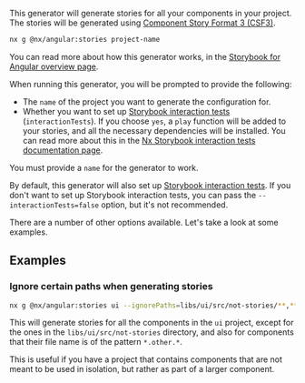 This generator will generate stories for all your components in your project. The stories will be generated using [Component Story Format 3 (CSF3)](https://storybook.js.org/blog/storybook-csf3-is-here/).

```bash
nx g @nx/angular:stories project-name
```

You can read more about how this generator works, in the [Storybook for Angular overview page](/recipes/storybook/overview-angular#auto-generate-stories).

When running this generator, you will be prompted to provide the following:

- The `name` of the project you want to generate the configuration for.
- Whether you want to set up [Storybook interaction tests](https://storybook.js.org/docs/angular/writing-tests/interaction-testing) (`interactionTests`). If you choose `yes`, a `play` function will be added to your stories, and all the necessary dependencies will be installed. You can read more about this in the [Nx Storybook interaction tests documentation page](/packages/storybook/documents/interaction-tests).

You must provide a `name` for the generator to work.

By default, this generator will also set up [Storybook interaction tests](https://storybook.js.org/docs/angular/writing-tests/interaction-testing). If you don't want to set up Storybook interaction tests, you can pass the `--interactionTests=false` option, but it's not recommended.

There are a number of other options available. Let's take a look at some examples.

## Examples

### Ignore certain paths when generating stories

```bash
nx g @nx/angular:stories ui --ignorePaths=libs/ui/src/not-stories/**,**/**/src/**/*.other.*
```

This will generate stories for all the components in the `ui` project, except for the ones in the `libs/ui/src/not-stories` directory, and also for components that their file name is of the pattern `*.other.*`.

This is useful if you have a project that contains components that are not meant to be used in isolation, but rather as part of a larger component.
